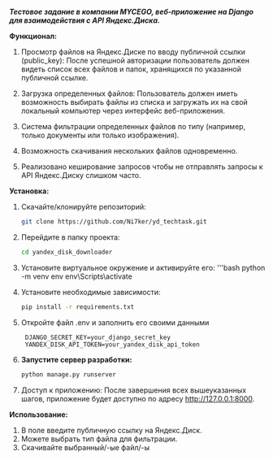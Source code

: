 ***Тестовое задание в компании MYCEGO, веб-приложение на Django для взаимодействия с API Яндекс.Диска.***


**Функционал:**
1. Просмотр файлов на Яндекс.Диске по вводу публичной ссылки (public_key):
После успешной авторизации пользователь должен видеть список всех файлов и папок,
хранящихся по указанной публичной ссылке.

2. Загрузка определенных файлов:
Пользователь должен иметь возможность выбирать файлы из списка и загружать их на
свой локальный компьютер через интерфейс веб-приложения.

3. Система фильтрации определенных файлов по типу (например, только документы или
только изображения).

4. Возможность скачивания нескольких файлов одновременно.
   
5. Реализовано кеширование запросов чтобы не отправлять запросы к API Яндекс.Диску слишком часто.


**Установка:**
1. Скачайте/клонируйте репозиторий:
    ```bash
   git clone https://github.com/Ni7ker/yd_techtask.git

2. Перейдите в папку проекта:
    ```bash
    cd yandex_disk_downloader

3. Установите виртуальное окружение и активируйте его:
'''bash
    python -m venv env
    env\Scripts\activate

4. Установите необходимые зависимости:
     ```bash
     pip install -r requirements.txt

5. Откройте файл .env и заполнить его своими данными
   ```env
    DJANGO_SECRET_KEY=your_django_secret_key
    YANDEX_DISK_API_TOKEN=your_yandex_disk_api_token

6. **Запустите сервер разработки:**
    ```bash
    python manage.py runserver

7. Доступ к приложению:
   После завершения всех вышеуказанных шагов, приложение будет доступно по адресу http://127.0.0.1:8000.


**Использование:**
1. В поле введите публичную ссылку на Яндекс.Диск.
2. Можете выбрать тип файла для фильтрации.
3. Скачивайте выбранный/-ые файл/-ы
